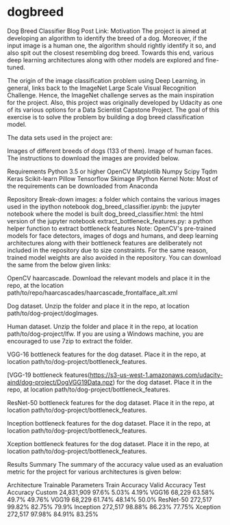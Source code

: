 # dogbreed
Dog Breed Classifier
Blog Post Link: 
Motivation
The project is aimed at developing an algorithm to identify the breed of a dog. Moreover, if the input image is a human one, the algorithm should rightly identify it so, and also spit out the closest resembling dog breed. Towards this end, various deep learning architectures along with other models are explored and fine-tuned.

The origin of the image classification problem using Deep Learning, in general, links back to the ImageNet Large Scale Visual Recognition Challenge. Hence, the ImageNet challenge serves as the main inspiration for the project. Also, this project was originally developed by Udacity as one of its various options for a Data Scientist Capstone Project. The goal of this exercise is to solve the problem by building a dog breed classification model.

The data sets used in the project are:

Images of different breeds of dogs (133 of them).
Image of human faces.
The instructions to download the images are provided below.

Requirements
Python 3.5 or higher
OpenCV
Matplotlib
Numpy
Scipy
Tqdm
Keras
Scikit-learn
Pillow
Tensorflow
Skimage
IPython Kernel
Note: Most of the requirements can be downloaded from Anaconda

Repository Break-down
images: a folder which contains the various images used in the ipython notebook
dog_breed_classifier.ipynb: the jupyter notebook where the model is built
dog_breed_classifier.html: the html version of the jupyter notebook
extract_bottleneck_features.py: a python helper function to extract bottleneck features
Note: OpenCV's pre-trained models for face detectors, images of dogs and humans, and deep learning architectures along with their bottleneck features are deliberately not included in the repository due to size constraints. For the same reason, trained model weights are also avoided in the repository. You can download the same from the below given links:

OpenCV haarcascade. Download the relevant models and place it in the repo, at the location path/to/repo/haarcascades/haarcascade_frontalface_alt.xml

Dog dataset. Unzip the folder and place it in the repo, at location path/to/dog-project/dogImages.

Human dataset. Unzip the folder and place it in the repo, at location path/to/dog-project/lfw. If you are using a Windows machine, you are encouraged to use 7zip to extract the folder.

VGG-16 bottleneck features for the dog dataset. Place it in the repo, at location path/to/dog-project/bottleneck_features.

[VGG-19 bottleneck features(https://s3-us-west-1.amazonaws.com/udacity-aind/dog-project/DogVGG19Data.npz) for the dog dataset. Place it in the repo, at location path/to/dog-project/bottleneck_features.

ResNet-50 bottleneck features for the dog dataset. Place it in the repo, at location path/to/dog-project/bottleneck_features.

Inception bottleneck features for the dog dataset. Place it in the repo, at location path/to/dog-project/bottleneck_features.

Xception bottleneck features for the dog dataset. Place it in the repo, at location path/to/dog-project/bottleneck_features.

Results Summary
The summary of the accuracy value used as an evaluation metric for the project for various architectures is given below:

Architecture	Trainable Parameters	Train Accuracy	Valid Accuracy	Test Accuracy
Custom	24,831,909	97.6%	5.03%	4.19%
VGG16	68,229	63.58%	49.7%	49.76%
VGG19	68,229	61.74%	48.14%	50.0%
ResNet-50	272,517	99.82%	82.75%	79.9%
Inception	272,517	98.88%	86.23%	77.75%
Xception	272,517	97.98%	84.91%	83.25%

